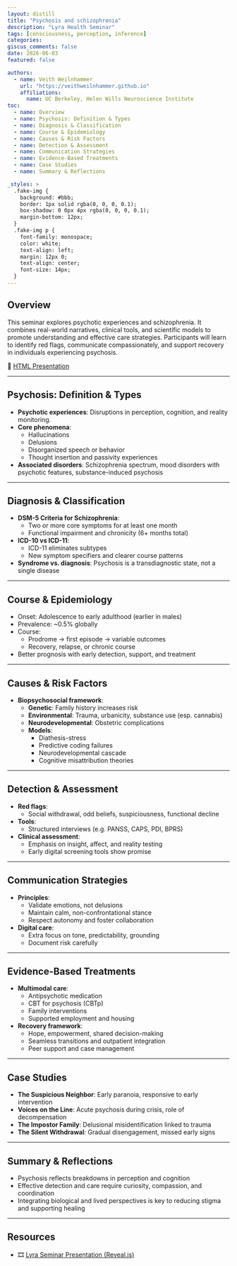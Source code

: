 ```yaml
---
layout: distill
title: "Psychosis and schizophrenia"
description: "Lyra Health Seminar"
tags: [consciousness, perception, inference]
categories:
giscus_comments: false
date: 2026-06-03
featured: false

authors:
  - name: Veith Weilnhammer
    url: "https://veithweilnhammer.github.io"
    affiliations:
      name: UC Berkeley, Helen Wills Neuroscience Institute
toc:
  - name: Overview
  - name: Psychosis: Definition & Types
  - name: Diagnosis & Classification
  - name: Course & Epidemiology
  - name: Causes & Risk Factors
  - name: Detection & Assessment
  - name: Communication Strategies
  - name: Evidence-Based Treatments
  - name: Case Studies
  - name: Summary & Reflections

_styles: >
  .fake-img {
    background: #bbb;
    border: 1px solid rgba(0, 0, 0, 0.1);
    box-shadow: 0 0px 4px rgba(0, 0, 0, 0.1);
    margin-bottom: 12px;
  }
  .fake-img p {
    font-family: monospace;
    color: white;
    text-align: left;
    margin: 12px 0;
    text-align: center;
    font-size: 14px;
  }
---
```


## Overview

This seminar explores psychotic experiences and schizophrenia. It combines real-world narratives, clinical tools, and scientific models to promote understanding and effective care strategies. Participants will learn to identify red flags, communicate compassionately, and support recovery in individuals experiencing psychosis.

🔗 [HTML Presentation](https://veithweilnhammer.github.io/assets/reveal/lyra_psychosis.html)

---

## Psychosis: Definition & Types

- **Psychotic experiences**: Disruptions in perception, cognition, and reality monitoring.
- **Core phenomena**:
  - Hallucinations
  - Delusions
  - Disorganized speech or behavior
  - Thought insertion and passivity experiences
- **Associated disorders**: Schizophrenia spectrum, mood disorders with psychotic features, substance-induced psychosis

---

## Diagnosis & Classification

- **DSM-5 Criteria for Schizophrenia**:
  - Two or more core symptoms for at least one month
  - Functional impairment and chronicity (6+ months total)
- **ICD-10 vs ICD-11**:
  - ICD-11 eliminates subtypes
  - New symptom specifiers and clearer course patterns
- **Syndrome vs. diagnosis**: Psychosis is a transdiagnostic state, not a single disease

---

## Course & Epidemiology

- Onset: Adolescence to early adulthood (earlier in males)
- Prevalence: ~0.5% globally
- Course:
  - Prodrome → first episode → variable outcomes
  - Recovery, relapse, or chronic course
- Better prognosis with early detection, support, and treatment

---

## Causes & Risk Factors

- **Biopsychosocial framework**:
  - **Genetic**: Family history increases risk
  - **Environmental**: Trauma, urbanicity, substance use (esp. cannabis)
  - **Neurodevelopmental**: Obstetric complications
  - **Models**:
    - Diathesis-stress
    - Predictive coding failures
    - Neurodevelopmental cascade
    - Cognitive misattribution theories

---

## Detection & Assessment

- **Red flags**:
  - Social withdrawal, odd beliefs, suspiciousness, functional decline
- **Tools**:
  - Structured interviews (e.g. PANSS, CAPS, PDI, BPRS)
- **Clinical assessment**:
  - Emphasis on insight, affect, and reality testing
  - Early digital screening tools show promise

---

## Communication Strategies

- **Principles**:
  - Validate emotions, not delusions
  - Maintain calm, non-confrontational stance
  - Respect autonomy and foster collaboration
- **Digital care**:
  - Extra focus on tone, predictability, grounding
  - Document risk carefully

---

## Evidence-Based Treatments

- **Multimodal care**:
  - Antipsychotic medication
  - CBT for psychosis (CBTp)
  - Family interventions
  - Supported employment and housing
- **Recovery framework**:
  - Hope, empowerment, shared decision-making
  - Seamless transitions and outpatient integration
  - Peer support and case management

---

## Case Studies

- **The Suspicious Neighbor**: Early paranoia, responsive to early intervention
- **Voices on the Line**: Acute psychosis during crisis, role of decompensation
- **The Impostor Family**: Delusional misidentification linked to trauma
- **The Silent Withdrawal**: Gradual disengagement, missed early signs

---

## Summary & Reflections

- Psychosis reflects breakdowns in perception and cognition
- Effective detection and care require curiosity, compassion, and coordination
- Integrating biological and lived perspectives is key to reducing stigma and supporting healing

---

## Resources

- 🎞️ [Lyra Seminar Presentation (Reveal.js)](https://veithweilnhammer.github.io/assets/reveal/lyra_psychosis.html)